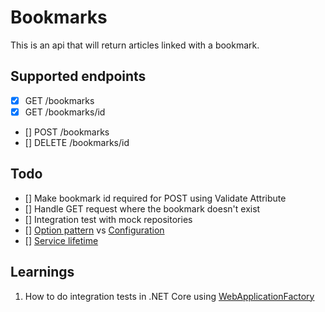 # Bookmarks

This is an api that will return articles linked with a bookmark.

## Supported endpoints

- [x] GET /bookmarks
- [x] GET /bookmarks/id
- [] POST /bookmarks
- [] DELETE /bookmarks/id

## Todo
- [] Make bookmark id required for POST using Validate Attribute
- [] Handle GET request where the bookmark doesn't exist
- [] Integration test with mock repositories 
- [] [Option pattern](https://docs.microsoft.com/en-us/aspnet/core/fundamentals/configuration/options?view=aspnetcore-3.1) vs [Configuration](https://docs.microsoft.com/en-us/aspnet/core/fundamentals/configuration/?view=aspnetcore-3.1)
- [] [Service lifetime](https://docs.microsoft.com/en-us/aspnet/core/fundamentals/dependency-injection?view=aspnetcore-3.1#service-lifetimes)

## Learnings

1. How to do integration tests in .NET Core using [WebApplicationFactory](https://docs.microsoft.com/en-us/aspnet/core/test/integration-tests?view=aspnetcore-3.1)